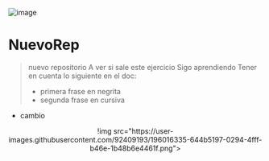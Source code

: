 
![image](https://user-images.githubusercontent.com/92409193/196016088-54bc2ceb-3c60-41a2-a454-79e9f1644de8.png)

# NuevoRep
> nuevo repositorio
> A ver si sale este ejercicio
> Sigo aprendiendo
> Tener en cuenta lo siguiente en el doc:
> * primera frase en negrita
> * segunda frase en cursiva
* cambio

<p align="center">
  !img src="https://user-images.githubusercontent.com/92409193/196016335-644b5197-0294-4fff-b46e-1b48b6e4461f.png">
</p>
